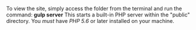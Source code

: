 To view the site, simply access the folder from the terminal and run the command: **gulp server**
This starts a built-in PHP server within the "public" directory.
You _must_ have _PHP 5.6_ or later installed on your machine.

